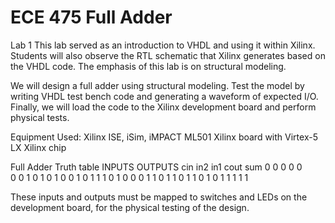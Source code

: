 # ECE 475 Full Adder
Lab 1
This lab served as an introduction to VHDL and using it within Xilinx. 
Students will also observe the RTL schematic that Xilinx generates based on the VHDL code.
The emphasis of this lab is on structural modeling.

We will design a full adder using structural modeling. 
Test the model by writing VHDL test bench code and generating a waveform of expected I/O.
Finally, we will load the code to the Xilinx development board and perform physical tests.

Equipment Used:
Xilinx ISE, iSim, iMPACT
ML501 Xilinx board with Virtex-5 LX Xilinx chip

Full Adder Truth table
INPUTS              OUTPUTS
cin in2 in1         cout  sum
0   0   0             0     0  
0   0   1             0     1 
0   1   0             0     1
0   1   1             1     0
1   0   0             0     1 
1   0   1             1     0
1   1   0             1     0 
1   1   1             1     1

These inputs and outputs must be mapped to switches and LEDs on the development board,
for the physical testing of the design.
